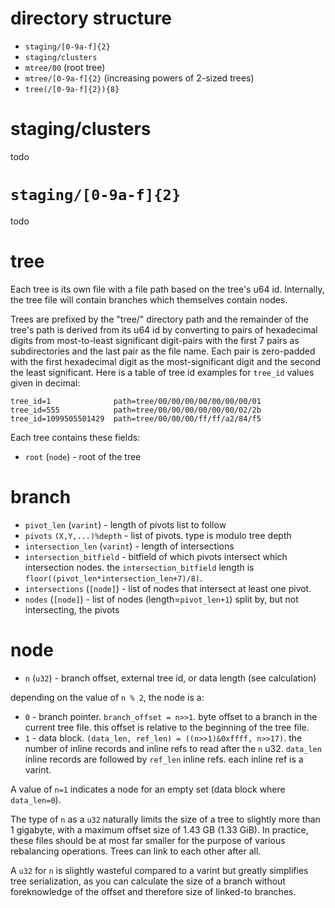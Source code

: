 # directory structure

* `staging/[0-9a-f]{2}`
* `staging/clusters`
* `mtree/00` (root tree)
* `mtree/[0-9a-f]{2}` (increasing powers of 2-sized trees)
* `tree(/[0-9a-f]{2}){8}`

# staging/clusters

todo

# `staging/[0-9a-f]{2}`

todo

# tree

Each tree is its own file with a file path based on the tree's u64 id. Internally, the tree file
will contain branches which themselves contain nodes.

Trees are prefixed by the "tree/" directory path and the remainder of the tree's path is derived
from its u64 id by converting to pairs of hexadecimal digits from most-to-least significant
digit-pairs with the first 7 pairs as subdirectories and the last pair as the file name. Each pair
is zero-padded with the first hexadecimal digit as the most-significant digit and the second the
least significant. Here is a table of tree id examples for `tree_id` values given in decimal:

```
tree_id=1              path=tree/00/00/00/00/00/00/00/01
tree_id=555            path=tree/00/00/00/00/00/00/02/2b
tree_id=1099505501429  path=tree/00/00/00/ff/ff/a2/84/f5
```

Each tree contains these fields:

* `root` (`node`) - root of the tree

# branch

* `pivot_len` (`varint`) - length of pivots list to follow
* `pivots` `(X,Y,...)%depth` - list of pivots. type is modulo tree depth
* `intersection_len` (`varint`) - length of intersections
* `intersection_bitfield` - bitfield of which pivots intersect which intersection nodes.
  the `intersection_bitfield` length is `floor((pivot_len*intersection_len+7)/8)`.
* `intersections` (`[node]`) - list of nodes that intersect at least one pivot.
* `nodes` (`[node]`) - list of nodes (length=`pivot_len+1`) split by, but not intersecting, the
  pivots

# node

* `n` (`u32`) - branch offset, external tree id, or data length (see calculation)

depending on the value of `n % 2`, the node is a:

* `0` - branch pointer. `branch_offset = n>>1`.
  byte offset to a branch in the current tree file.
  this offset is relative to the beginning of the tree file.
* `1` - data block. `(data_len, ref_len) = ((n>>1)&0xffff, n>>17)`.
  the number of inline records and inline refs to read after the `n` u32.
  `data_len` inline records are followed by `ref_len` inline refs.
  each inline ref is a varint.

A value of `n=1` indicates a node for an empty set (data block where `data_len=0`).

The type of `n` as a `u32` naturally limits the size of a tree to slightly more than 1 gigabyte,
with a maximum offset size of 1.43 GB (1.33 GiB). In practice, these files should be at most far
smaller for the purpose of various rebalancing operations. Trees can link to each other after all.

A `u32` for `n` is slightly wasteful compared to a varint but greatly simplifies tree serialization,
as you can calculate the size of a branch without foreknowledge of the offset and therefore size of
linked-to branches.
